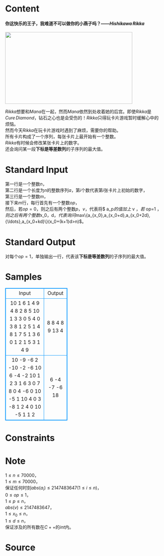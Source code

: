 
# Content

#### 你这快乐的王子，我难道不可以做你的小燕子吗？——$Hishikawa\,Rikka$    

<img src="http://i249.photobucket.com/albums/gg224/aki961103/Precure/Leopard-RawsDokidokiPrecure-01RAWEX1280x720x264AAC18-47-48_zps18e9af20.jpg" width=409 height=230 />

$Rikka$想要和$Mana$在一起，然而$Mana$依然到处收着她的后宫。即使$Rikka$是$Cure\,Diamond$，钻石之心也是会受伤的！$Rikka$只得玩卡片游戏暂时缓解心中的烦恼。     
然而今天$Rikka$在玩卡片游戏时遇到了麻烦，需要你的帮助。    
所有卡片构成了一个序列，每张卡片上最开始有一个整数。    
$Rikka$有时候会修改某张卡片上的数字。    
还会询问某一段**下标是等差数列**的子序列的最大值。

# Standard Input

第一行是一个整数$n$，    
第二行是一个长度为$n$的整数序列$a$，第$i$个数代表第$i$张卡片上初始的数字，    
第三行是一个整数$m$，    
接下来$m$行，每行首先有一个整数$op$，    
然后，若$op=0$，则之后有两个整数$p$，$v$，代表将$ a\_p$的值加上$ v $，    
若$ op=1 $，则之后有两个整数$x\_0$，$d$，代表询问$max\\{a\_{x\_0},a\_{x\_0+d},a\_{x\_0+2d},{\ldots},a\_{x\_0+kd}\\}(x\_0+(k+1)d>n)$。

# Standard Output

对每个$op=1$，单独输出一行，代表该**下标是等差数列**的子序列的最大值。

# Samples

<style>
        table,table tr th, table tr td { border:1px solid #0094ff; }
        table { width: 200px; min-height: 25px; line-height: 25px; text-align: center; border-collapse: collapse;}   
    </style>
<table>
	<tr>
		<td>Input</td>
		<td>Output</td>
	</tr>
<tr><td>10
1 6 1 4 9 4 8 2 8 5
10
1 3 3
0 5 4
0 3 8
1 2 5
1 4 8
1 7 5
1 3 6
0 1 2
1 5 3
1 4 9</td><td>8
8
4
8
9
13
4</td></tr><tr><td>10
-9 -6 2 -10 -2 -6 10 6 -4 -2
10
1 2 3
1 6 3
0 7 8
0 4 -6
0 10 -5
1 10 4
0 3 -8
1 2 4
0 10 -5
1 1 2</td><td>6
-4
-7
-6
18</td></tr></table>


# Constraints



# Note

$1{\leq}n{\leq}70000$，    
$1{\leq}m{\leq}70000$，    
保证任何时刻$abs(a_i){\leq}2147483647(1{\leq}i{\leq}n)$，    
$0{\leq}op{\leq}1$，    
$1{\leq}p{\leq}n$，    
$abs(v){\leq}2147483647$，    
$1{\leq}x_0{\leq}n$，    
$1{\leq}d{\leq}n$，    
保证涉及的所有数在$C++$的$int$内。

# Source


